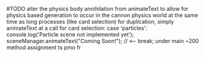 #TODO alter the physics body annihilation from animateText to allow for physics based generation to occur in the cannon physics world at the same time as long processes (like card selection)
for duplication, simply animateText at a call for card selection:
case 'particles':
    console.log('Particle scene not implemented yet');
    sceneManager.animateText("Coming Soon!");  // <--
    break;
under main ~200 method assignment
ts pmo fr